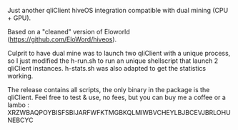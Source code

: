 Just another qliClient hiveOS integration compatible with dual mining (CPU + GPU).

Based on a "cleaned" version of Eloworld (https://github.com/EloWord/hiveos).

Culprit to have dual mine was to launch two qliClient with a unique process, so I just modified the h-run.sh to run an unique shellscript that launch 2 qliClient instances.
h-stats.sh was also adapted to get the statistics working.

The release contains all scripts, the only binary in the package is the qliClient.
Feel free to test & use, no fees, but you can buy me a coffee or a lambo : XRZWBAQPOYBISFSBIJARFWFKTMGBKQLMIWBVCHEYLBJBCEVJBRLOHUNEBCYC
